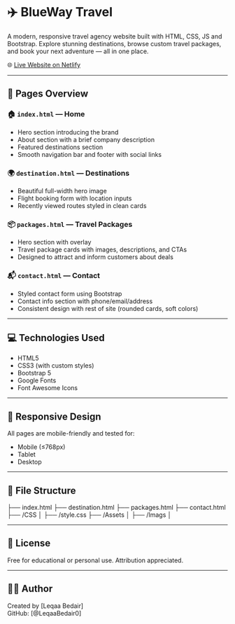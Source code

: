 # ✈️ BlueWay Travel

A modern, responsive travel agency website built with HTML, CSS, JS and Bootstrap. Explore stunning destinations, browse custom travel packages, and book your next adventure — all in one place.

🌐 [Live Website on Netlify](https://taupe-nougat-16108b.netlify.app/)

---

## 📄 Pages Overview

### 🏠 `index.html` — Home
- Hero section introducing the brand
- About section with a brief company description
- Featured destinations section
- Smooth navigation bar and footer with social links

### 🌍 `destination.html` — Destinations
- Beautiful full-width hero image
- Flight booking form with location inputs
- Recently viewed routes styled in clean cards

### 📦 `packages.html` — Travel Packages
- Hero section with overlay
- Travel package cards with images, descriptions, and CTAs
- Designed to attract and inform customers about deals

### 📬 `contact.html` — Contact
- Styled contact form using Bootstrap
- Contact info section with phone/email/address
- Consistent design with rest of site (rounded cards, soft colors)

---

## 💻 Technologies Used

- HTML5
- CSS3 (with custom styles)
- Bootstrap 5
- Google Fonts
- Font Awesome Icons

---

## 📱 Responsive Design

All pages are mobile-friendly and tested for:
- Mobile (≤768px)
- Tablet
- Desktop

---

## 📂 File Structure

├── index.html
├── destination.html
├── packages.html
├── contact.html
├── /CSS │ ├── /style.css
├── /Assets │ ├── /Imags │ 

---

## 📌 License

Free for educational or personal use. Attribution appreciated.

---

## 🧑‍💻 Author

Created by [Leqaa Bedair]  
GitHub: [@LeqaaBedair0]

